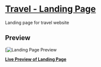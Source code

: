 # [Travel - Landing Page](https://tonystark007.github.io/travel-landing-page/)
Landing page for travel website

## Preview
[![Landing Page Preview](https://github.com/tonystark007/travel-landing-page/blob/master/img/Screen%20Shot%202018-03-26%20at%202.41.37%20AM.png)

**[Live Preview of Landing Page](https://tonystark007.github.io/travel-landing-page/)**
